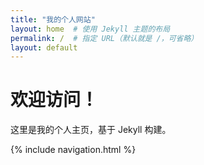 ```yaml
---
title: "我的个人网站"
layout: home  # 使用 Jekyll 主题的布局
permalink: /  # 指定 URL（默认就是 /，可省略）
layout: default
---
```

# 欢迎访问！
这里是我的个人主页，基于 Jekyll 构建。

<!-- 直接写 HTML -->
<div>
  {% include navigation.html %}
</div>